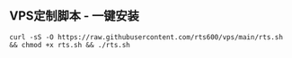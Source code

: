 
## VPS定制脚本 - 一键安装
```
curl -sS -O https://raw.githubusercontent.com/rts600/vps/main/rts.sh && chmod +x rts.sh && ./rts.sh
```
